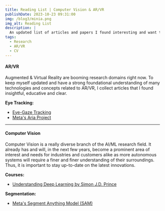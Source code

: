 ```yaml
---
title: Reading List | Computer Vision & AR/VR
publishDate: 2023-10-23 09:31:00
img: /blog3/minia.png
img_alt: Reading List
description: |
  An updated list of articles and papers I found interesting and want to keep on hand
tags:
  - Research
  - AR/VR
  - CV
---
```


#### AR/VR

Augmented & Virtual Reality are booming research domains right now. To keep myself updated and have a strong foundational understanding of many technologies and concepts related to AR/VR, I collect articles that I found insightful, educative and clear.

**Eye Tracking:**
- [Eye-Gaze Tracking ](https://pupil-labs.com/blog/news/what-is-eye-tracking/)
- [Meta's Aria Project ](https://www.projectaria.com/)

---

#### Computer Vision

Computer Vision is a really diverse branch of the AI/ML research field. It already has and will, in the next few years, become a prominent area of interest and needs for industries and customers alike as more autonomous systems will require a finer and finer understanding of their surroundings. Thus, it is important to stay up-to-date on the latest innovations.

**Courses:**
- [Understanding Deep Learning by Simon J.D. Prince](https://udlbook.github.io/udlbook/)

**Segmentation:**
- [Meta's Segment Anything Model (SAM)](https://ai.meta.com/blog/segment-anything-foundation-model-image-segmentation/)